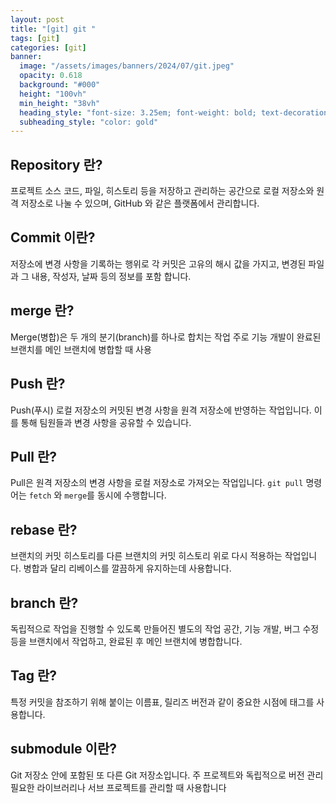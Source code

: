 ```yaml
---
layout: post
title: "[git] git "
tags: [git]
categories: [git]
banner:
  image: "/assets/images/banners/2024/07/git.jpeg"
  opacity: 0.618
  background: "#000"
  height: "100vh"
  min_height: "38vh"
  heading_style: "font-size: 3.25em; font-weight: bold; text-decoration: underline"
  subheading_style: "color: gold"
--- 
```



## Repository 란?
프로젝트 소스 코드, 파일, 히스토리 등을 저장하고 관리하는 공간으로 로컬 저장소와 원격 저장소로 나눌 수 있으며, GitHub 와 같은 플랫폼에서 관리합니다.

## Commit 이란?
저장소에 변경 사항을 기록하는 행위로 각 커밋은 고유의 해시 값을 가지고, 변경된 파일과 그 내용, 작성자, 날짜 등의 정보를 포함 합니다.

## merge 란?
Merge(병합)은 두 개의 분기(branch)를 하나로 합치는 작업
주로 기능 개발이 완료된 브랜치를 메인 브랜치에 병합할 때 사용

## Push 란?
Push(푸시) 로컬 저장소의 커밋된 변경 사항을 원격 저장소에 반영하는 작업입니다. 이를 통해 팀원들과 변경 사항을 공유할 수 있습니다.


## Pull 란?
Pull은 원격 저장소의 변경 사항을 로컬 저장소로 가져오는 작업입니다. `git pull` 명령어는 `fetch` 와 `merge`를 동시에 수행합니다.

## rebase 란?
브랜치의 커밋 히스토리를 다른 브랜치의 커밋 히스토리 위로 다시 적용하는 작업입니다. 병합과 달리 리베이스를 깔끔하게 유지하는데 사용합니다.

## branch 란?
독립적으로 작업을 진행할 수 있도록 만들어진 별도의 작업 공간, 기능 개발, 버그 수정 등을 브랜치에서 작업하고, 완료된 후 메인 브랜치에 병합합니다.

## Tag 란?
특정 커밋을 참조하기 위해 붙이는 이름표, 릴리즈 버전과 같이 중요한 시점에 태그를 사용합니다.

## submodule 이란?
Git 저장소 안에 포함된 또 다른 Git 저장소입니다. 
주 프로젝트와 독립적으로 버전 관리 필요한 라이브러리나 서브 프로젝트를 관리할 때 사용합니다